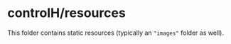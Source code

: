 # controlH/resources

This folder contains static resources (typically an `"images"` folder as well).
